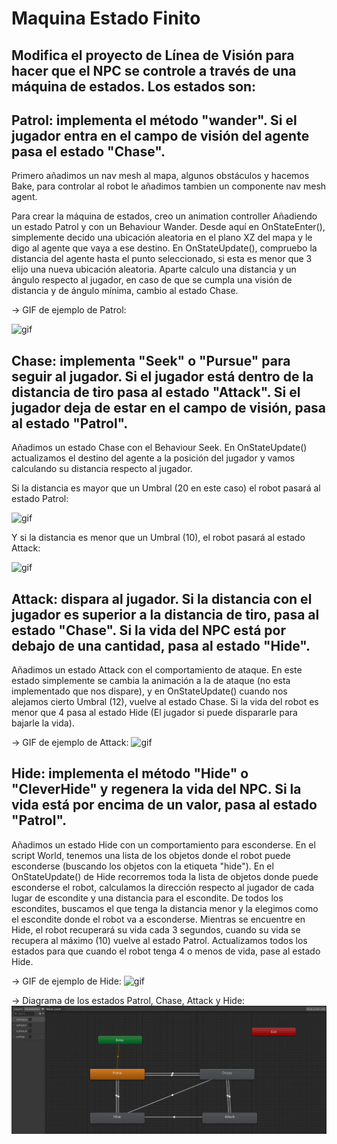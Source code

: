 # Maquina Estado Finito
## Modifica el proyecto de Línea de Visión para hacer que el NPC se controle a través de una máquina de estados. Los estados son:

## Patrol: implementa el método "wander". Si el jugador entra en el campo de visión del agente pasa el estado "Chase".

Primero añadimos un nav mesh al mapa, algunos obstáculos y hacemos Bake, para controlar al robot le añadimos tambien un componente nav mesh agent.

Para crear la máquina de estados, creo un animation controller Añadiendo un estado Patrol y con un Behaviour Wander.
Desde aquí en OnStateEnter(), simplemente decido una ubicación aleatoria en el plano XZ del mapa y le digo al agente que vaya a ese destino.
En OnStateUpdate(), compruebo la distancia del agente hasta el punto seleccionado, si esta es menor que 3 elijo una nueva ubicación aleatoria.
Aparte calculo una distancia y un ángulo respecto al jugador, en caso de que se cumpla una visión de distancia y de ángulo mínima, cambio al estado Chase.

-> GIF de ejemplo de Patrol:

![gif](./GIF/patrol.gif)

## Chase: implementa "Seek" o "Pursue" para seguir al jugador. Si el jugador está dentro de la distancia de tiro pasa al estado "Attack". Si el jugador deja de estar en el campo de visión, pasa al estado "Patrol".

Añadimos un estado Chase con el Behaviour Seek.
En OnStateUpdate() actualizamos el destino del agente a la posición del jugador y vamos calculando su distancia respecto al jugador.

Si la distancia es mayor que un Umbral (20 en este caso) el robot pasará al estado Patrol:

![gif](./GIF/chaseToPatrol.gif)


Y si la distancia es menor que un Umbral (10), el robot pasará al estado Attack:

![gif](./GIF/chaseToAttack.gif)

## Attack: dispara al jugador. Si la distancia con el jugador es superior a la distancia de tiro, pasa al estado "Chase". Si la vida del NPC está por debajo de una cantidad, pasa al estado "Hide".

Añadimos un estado Attack con el comportamiento de ataque.
En este estado simplemente se cambia la animación a la de ataque (no esta implementado que nos dispare), y en OnStateUpdate() cuando nos alejamos cierto Umbral (12), vuelve al estado Chase.
Si la vida del robot es menor que 4 pasa al estado Hide (El jugador si puede dispararle para bajarle la vida).

-> GIF de ejemplo de Attack:
![gif](./GIF/attack.gif)

## Hide: implementa el método "Hide" o "CleverHide" y regenera la vida del NPC. Si la vida está por encima de un valor, pasa al estado "Patrol".

Añadimos un estado Hide con un comportamiento para esconderse.
En el script World, tenemos una lista de los objetos donde el robot puede esconderse (buscando los objetos con la etiqueta "hide").
En el OnStateUpdate() de Hide recorremos toda la lista de objetos donde puede esconderse el robot, calculamos la dirección respecto al jugador de cada lugar de escondite y una distancia para el escondite. De todos los escondites, buscamos el que tenga la distancia menor y la elegimos como el escondite donde el robot va a esconderse.
Mientras se encuentre en Hide, el robot recuperará su vida cada 3 segundos, cuando su vida se recupera al máximo (10) vuelve al estado Patrol.
Actualizamos todos los estados para que cuando el robot tenga 4 o menos de vida, pase al estado Hide.

-> GIF de ejemplo de Hide:
![gif](./GIF/hide.gif)

-> Diagrama de los estados Patrol, Chase, Attack y Hide:
![img](./img/estados.JPG)


